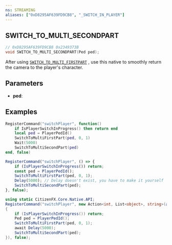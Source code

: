 ```yaml
---
ns: STREAMING
aliases: ["0xD8295AF639FD9CB8", "_SWITCH_IN_PLAYER"]
---
```

## SWITCH_TO_MULTI_SECONDPART

```c
// 0xD8295AF639FD9CB8 0x2349373B
void SWITCH_TO_MULTI_SECONDPART(Ped ped);
```

After using [`SWITCH_TO_MULTI_FIRSTPART`](#_0xAAB3200ED59016BC) , use this native to smoothly return the camera to the player's character.

## Parameters
* **ped**: 

## Examples
```lua
RegisterCommand("switchPlayer", function()
    if IsPlayerSwitchInProgress() then return end
    local ped = PlayerPedId()
    SwitchToMultiFirstPart(ped, 0, 1)
    Wait(5000)
    SwitchToMultiSecondPart(ped)
end, false)
```

```javascript
RegisterCommand("switchPlayer", () => {
    if (IsPlayerSwitchInProgress()) return;
    const ped = PlayerPedId();
    SwitchToMultiFirstPart(ped, 0, 1);
    Delay(5000); // Delay doesn't exist, you have to make it yourself
    SwitchToMultiSecondPart(ped);
}, false);
```

```csharp
using static CitizenFX.Core.Native.API;
RegisterCommand("switchPlayer", new Action<int, List<object>, string>(async (user, args, raw) =>
{
    if (IsPlayerSwitchInProgress()) return;
    Ped ped = PlayerPedId();
    SwitchToMultiFirstPart(ped, 0, 1);
    await Delay(5000);
    SwitchToMultiSecondPart(ped);
}), false);
```